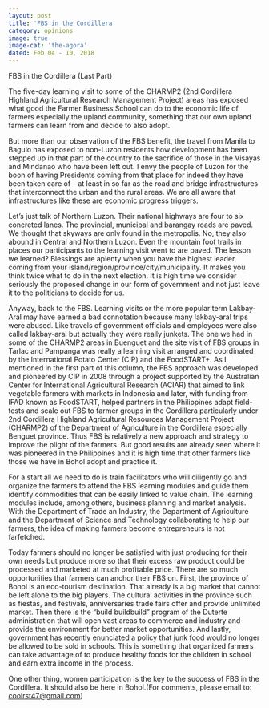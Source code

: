 ```yaml
---
layout: post
title: 'FBS in the Cordillera'
category: opinions
image: true
image-cat: 'the-agora'
dated: Feb 04 - 10, 2018
---
```


FBS in the Cordillera
(Last Part)

The five-day learning visit to some of the CHARMP2 (2nd Cordillera Highland Agricultural Research Management Project) areas has exposed what good the Farmer Business School can do to the economic life of farmers especially the upland community, something that our own upland farmers can learn from and decide to also adopt.

But more than our observation of the FBS benefit, the travel from Manila to Baguio has exposed to non-Luzon residents how development has been stepped up in that part of the country to the sacrifice of those in the Visayas and Mindanao who have been left out.  I envy the people of Luzon for the boon of having Presidents coming from that place for indeed they have been taken care of – at least in so far as the road and bridge infrastructures that interconnect the urban and the rural areas.  We are all aware that infrastructures like these are economic progress triggers.

Let’s just talk of Northern Luzon.  Their national highways are four to six concreted lanes.  The provincial, municipal and barangay roads are paved. We thought that skyways are only found in the metropolis.  No, they also abound in Central and Northern Luzon. Even the mountain foot trails in places our participants to the learning visit went to are paved.  The lesson we learned? 
Blessings are aplenty when you have the highest leader coming from your island/region/province/city/municipality. It makes you think twice what to do in the next election.
It is high time we consider seriously the proposed change in our form of government and not just leave it to the politicians to decide for us.

Anyway, back to the FBS.  Learning visits or the more popular term Lakbay-Aral may have earned a bad connotation because many lakbay-aral trips were abused.  Like travels of government officials and employees were also called lakbay-aral but actually they were really junkets.  The one we had in some of the CHARMP2 areas in Buenguet and the site visit of FBS groups in Tarlac and Pampanga was really a learning visit arranged and coordinated by the International Potato Center (CIP) and the FoodSTART+.
As I mentioned in the first part of this column, the FBS approach was developed and pioneered by CIP in 2008 through a project supported by the Australian Center for International Agricultural Research (ACIAR) that aimed to link vegetable farmers with markets in Indonesia and later, with funding from IFAD known as FoodSTART, helped partners in the Philippines adapt field-tests and scale out FBS to farmer groups in the Cordillera particularly under 2nd Cordillera Highland Agricultural Resources Management Project (CHARMP2) of the Department of Agriculture in the Cordillera especially Benguet province.  Thus FBS is relatively a new approach and strategy to improve the plight of the farmers.  But good results are already seen where it was pioneered in the Philippines and it is high time that other farmers like those we have in Bohol adopt and practice it.

For a start all we need to do is train facilitators who will diligently go and organize the farmers to attend the FBS learning modules and guide them identify commodities that can be easily linked to value chain.  The learning modules include, among others, business planning and market analysis. With the Department of Trade an Industry, the Department of Agriculture and the Department of Science and Technology collaborating to help our farmers, the idea of making farmers become entrepreneurs is not farfetched.

Today farmers should no longer be satisfied with just producing for their own needs but produce more so that their excess raw product could be processed and marketed at much profitable price.  There are so much opportunities that farmers can anchor their FBS on.  First, the province of Bohol is an eco-tourism destination.  That already is a big market that cannot be left alone to the big players.  The cultural activities in the province such as fiestas, and festivals, anniversaries trade fairs offer and provide unlimited market. Then there is the “build buildbuild” program of the Duterte administration that will open vast areas to commerce and industry and provide the environment for better market opportunities.  And lastly, government has recently enunciated a policy that junk food would no longer be allowed to be sold in schools.  This is something that organized farmers can take advantage of to produce healthy foods for the children in school and earn extra income in the process.

One other thing, women participation is the key to the success of FBS in the Cordillera.  It should also be here in Bohol.(For comments, please email to: coolrst47@gmail.com)
